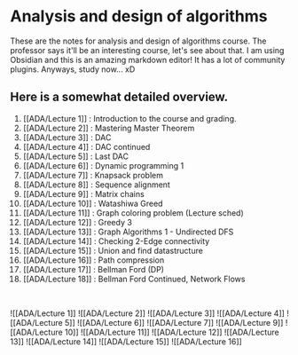 # Analysis and design of algorithms
These are the notes for analysis and design of algorithms course. The professor says it'll be an interesting course, let's see about that. I am using Obsidian and this is an amazing markdown editor! It has a lot of community plugins. Anyways, study now... xD

## Here is a somewhat detailed overview.
1. [[ADA/Lecture 1]] : Introduction to the course and grading.
2. [[ADA/Lecture 2]] : Mastering Master Theorem
3. [[ADA/Lecture 3]] : DAC
4. [[ADA/Lecture 4]] : DAC continued
5. [[ADA/Lecture 5]] : Last DAC
6. [[ADA/Lecture 6]] : Dynamic programming 1
7. [[ADA/Lecture 7]] : Knapsack problem
8. [[ADA/Lecture 8]] : Sequence alignment
9. [[ADA/Lecture 9]] : Matrix chains
10. [[ADA/Lecture 10]] : Watashiwa Greed
11. [[ADA/Lecture 11]] : Graph coloring problem (Lecture sched)
12. [[ADA/Lecture 12]] : Greedy 3
13. [[ADA/Lecture 13]] : Graph Algorithms 1 - Undirected DFS
14. [[ADA/Lecture 14]] : Checking 2-Edge connectivity
15. [[ADA/Lecture 15]] : Union and find datastructure
16. [[ADA/Lecture 16]] : Path compression
17. [[ADA/Lecture 17]] : Bellman Ford (DP)
18. [[ADA/Lecture 18]] : Bellman Ford Continued, Network Flows
<br>

![[ADA/Lecture 1]]
![[ADA/Lecture 2]]
![[ADA/Lecture 3]]
![[ADA/Lecture 4]]
![[ADA/Lecture 5]]
![[ADA/Lecture 6]]
![[ADA/Lecture 7]]
![[ADA/Lecture 9]]
![[ADA/Lecture 10]]
![[ADA/Lecture 11]]
![[ADA/Lecture 12]]
![[ADA/Lecture 13]]
![[ADA/Lecture 14]]
![[ADA/Lecture 15]]
![[ADA/Lecture 16]]